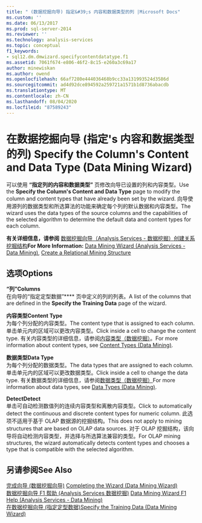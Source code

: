 ```yaml
---
title: " (数据挖掘向导) 指定&#39;s 内容和数据类型的列 |Microsoft Docs"
ms.custom: ''
ms.date: 06/13/2017
ms.prod: sql-server-2014
ms.reviewer: ''
ms.technology: analysis-services
ms.topic: conceptual
f1_keywords:
- sql12.dm.dmwizard.specifycontentdatatype.f1
ms.assetid: 7061f674-e806-46f2-8c15-e260a3c69a17
author: minewiskan
ms.author: owend
ms.openlocfilehash: 66af7280e444036468b9cc33a131993524d3586d
ms.sourcegitcommit: ad4d92dce894592a259721a1571b1d8736abacdb
ms.translationtype: MT
ms.contentlocale: zh-CN
ms.lasthandoff: 08/04/2020
ms.locfileid: "87589243"
---
```

# <a name="specify-the-column39s-content-and-data-type-data-mining-wizard"></a><span data-ttu-id="f9390-102">在数据挖掘向导 (指定&#39;s 内容和数据类型的列) </span><span class="sxs-lookup"><span data-stu-id="f9390-102">Specify the Column&#39;s Content and Data Type (Data Mining Wizard)</span></span>
  <span data-ttu-id="f9390-103">可以使用 **“指定列的内容和数据类型”** 页修改向导已设置的列和内容类型。</span><span class="sxs-lookup"><span data-stu-id="f9390-103">Use the **Specify the Column's Content and Data Type** page to modify the column and content types that have already been set by the wizard.</span></span> <span data-ttu-id="f9390-104">向导使用源列的数据类型和所选算法的功能来确定每个列的默认数据和内容类型。</span><span class="sxs-lookup"><span data-stu-id="f9390-104">The wizard uses the data types of the source columns and the capabilities of the selected algorithm to determine the default data and content types for each column.</span></span>  
  
 <span data-ttu-id="f9390-105">**有关详细信息，请参阅** [数据挖掘向导（Analysis Services - 数据挖掘）](data-mining/data-mining-wizard-analysis-services-data-mining.md)[创建关系挖掘结构](data-mining/create-a-relational-mining-structure.md)</span><span class="sxs-lookup"><span data-stu-id="f9390-105">**For More Information:** [Data Mining Wizard &#40;Analysis Services - Data Mining&#41;](data-mining/data-mining-wizard-analysis-services-data-mining.md), [Create a Relational Mining Structure](data-mining/create-a-relational-mining-structure.md)</span></span>  
  
## <a name="options"></a><span data-ttu-id="f9390-106">选项</span><span class="sxs-lookup"><span data-stu-id="f9390-106">Options</span></span>  
 <span data-ttu-id="f9390-107">**“列”**</span><span class="sxs-lookup"><span data-stu-id="f9390-107">**Columns**</span></span>  
 <span data-ttu-id="f9390-108">在向导的“指定定型数据”\*\*\*\* 页中定义的列的列表。</span><span class="sxs-lookup"><span data-stu-id="f9390-108">A list of the columns that are defined in the **Specify the Training Data** page of the wizard.</span></span>  
  
 <span data-ttu-id="f9390-109">**内容类型**</span><span class="sxs-lookup"><span data-stu-id="f9390-109">**Content Type**</span></span>  
 <span data-ttu-id="f9390-110">为每个列分配的内容类型。</span><span class="sxs-lookup"><span data-stu-id="f9390-110">The content type that is assigned to each column.</span></span> <span data-ttu-id="f9390-111">单击单元内的区域可以更改内容类型。</span><span class="sxs-lookup"><span data-stu-id="f9390-111">Click inside a cell to change the content type.</span></span> <span data-ttu-id="f9390-112">有关内容类型的详细信息，请参阅[内容类型（数据挖掘）](data-mining/content-types-data-mining.md)。</span><span class="sxs-lookup"><span data-stu-id="f9390-112">For more information about content types, see [Content Types &#40;Data Mining&#41;](data-mining/content-types-data-mining.md).</span></span>  
  
 <span data-ttu-id="f9390-113">**数据类型**</span><span class="sxs-lookup"><span data-stu-id="f9390-113">**Data Type**</span></span>  
 <span data-ttu-id="f9390-114">为每个列分配的数据类型。</span><span class="sxs-lookup"><span data-stu-id="f9390-114">The data types that are assigned to each column.</span></span> <span data-ttu-id="f9390-115">单击单元内的区域可以更改数据类型。</span><span class="sxs-lookup"><span data-stu-id="f9390-115">Click inside a cell to change the data type.</span></span> <span data-ttu-id="f9390-116">有关数据类型的详细信息，请参阅[数据类型（数据挖掘）](data-mining/data-types-data-mining.md)</span><span class="sxs-lookup"><span data-stu-id="f9390-116">For more information about data types, see [Data Types &#40;Data Mining&#41;](data-mining/data-types-data-mining.md).</span></span>  
  
 <span data-ttu-id="f9390-117">**Detect**</span><span class="sxs-lookup"><span data-stu-id="f9390-117">**Detect**</span></span>  
 <span data-ttu-id="f9390-118">单击可自动检测数值列的连续内容类型和离散内容类型。</span><span class="sxs-lookup"><span data-stu-id="f9390-118">Click to automatically detect the continuous and discrete content types for numeric column.</span></span> <span data-ttu-id="f9390-119">此选项不适用于基于 OLAP 数据源的挖掘结构。</span><span class="sxs-lookup"><span data-stu-id="f9390-119">This does not apply to mining structures that are based on OLAP data sources.</span></span> <span data-ttu-id="f9390-120">对于 OLAP 挖掘结构，该向导将自动检测内容类型，并选择与所选算法兼容的类型。</span><span class="sxs-lookup"><span data-stu-id="f9390-120">For OLAP mining structures, the wizard automatically detects content types and chooses a type that is compatible with the selected algorithm.</span></span>  
  
## <a name="see-also"></a><span data-ttu-id="f9390-121">另请参阅</span><span class="sxs-lookup"><span data-stu-id="f9390-121">See Also</span></span>  
 <span data-ttu-id="f9390-122">[完成向导 &#40;数据挖掘向导&#41;](completing-the-wizard-data-mining-wizard.md) </span><span class="sxs-lookup"><span data-stu-id="f9390-122">[Completing the Wizard &#40;Data Mining Wizard&#41;](completing-the-wizard-data-mining-wizard.md) </span></span>  
 <span data-ttu-id="f9390-123">[数据挖掘向导 F1 帮助 &#40;Analysis Services 数据挖掘&#41;](data-mining-wizard-f1-help-analysis-services-data-mining.md) </span><span class="sxs-lookup"><span data-stu-id="f9390-123">[Data Mining Wizard F1 Help &#40;Analysis Services - Data Mining&#41;](data-mining-wizard-f1-help-analysis-services-data-mining.md) </span></span>  
 [<span data-ttu-id="f9390-124">在数据挖掘向导 &#40;指定定型数据&#41;</span><span class="sxs-lookup"><span data-stu-id="f9390-124">Specify the Training Data &#40;Data Mining Wizard&#41;</span></span>](specify-the-training-data-data-mining-wizard.md)  
  
  
